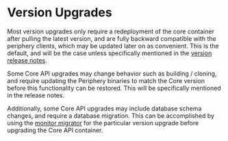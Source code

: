 # Version Upgrades

Most version upgrades only require a redeployment of the core container after pulling the latest version, and are fully backward compatible with the periphery clients, which may be updated later on as convenient. This is the default, and will be the case unless specifically mentioned in the [version release notes](https://github.com/mbecker20/monitor/releases).

Some Core API upgrades may change behavior such as building / cloning, and require updating the Periphery binaries to match the Core version before this functionality can be restored. This will be specifically mentioned in the release notes.

Additionally, some Core API upgrades may include database schema changes, and require a database migration. This can be accomplished by using the [monitor migrator](https://github.com/mbecker20/monitor/blob/main/bin/migrator/README.md) for the particular version upgrade before upgrading the Core API container.